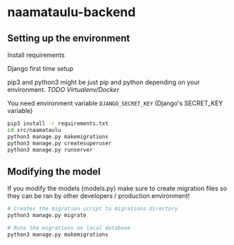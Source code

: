# naamataulu-backend

## Setting up the environment

Install requirements

Django first time setup

pip3 and python3 might be just pip and python depending on your environment.
*TODO Virtualenv/Docker*

You need environment variable `DJANGO_SECRET_KEY` (Django's SECRET_KEY variable)

```bash
pip3 install -r requirements.txt
cd src/naamataulu
python3 manage.py makemigrations
python3 manage.py createsuperuser
python3 manage.py runserver
```

## Modifying the model

If you modify the models (models.py) make sure to create migration files so they can be ran by other developers / production environment!

```bash
# Creates the migration script to migrations directory
python3 manage.py migrate

# Runs the migrations on local database
python3 manage.py makemigrations
```
